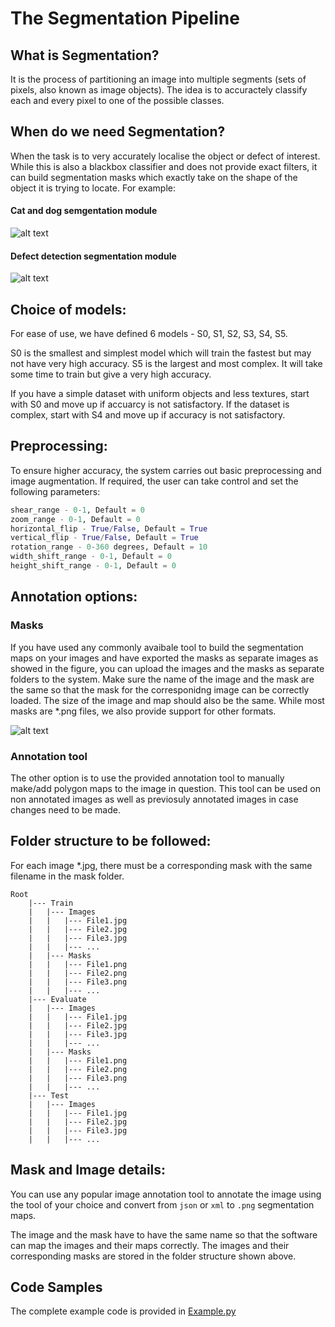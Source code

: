 # The Segmentation Pipeline
## What is Segmentation?
It is the process of partitioning an image into multiple segments (sets of pixels, also known as image objects). The idea is to accuractely classify each and every pixel to one of the possible classes. 

## When do we need Segmentation?
When the task is to very accurately localise the object or defect of interest. While this is also a blackbox classifier and does not provide exact filters, it can build segmentation masks which exactly take on the shape of the object it is trying to locate. 
For example: 
#### Cat and dog semgentation module
![alt text](Images/CatAndDog.png "Cat and Dog Segmentation")
#### Defect detection segmentation module
![alt text](Images/Defect.png "Defect Based Segmentation")

## Choice of models:
For ease of use, we have defined 6 models - S0, S1, S2, S3, S4, S5. 

S0 is the smallest and simplest model which will train the fastest but may not have very high accuracy. 
S5 is the largest and most complex. It will take some time to train but give a very high accuracy. 

If you have a simple dataset with uniform objects and less textures, start with S0 and move up if accuarcy is not satisfactory. If the dataset is complex, start with S4 and move up if accuracy is not satisfactory. 

## Preprocessing: 
To ensure higher accuracy, the system carries out basic preprocessing and image augmentation. If required, the user can take control and set the following parameters:
```python
shear_range - 0-1, Default = 0
zoom_range - 0-1, Default = 0
horizontal_flip - True/False, Default = True
vertical_flip - True/False, Default = True
rotation_range - 0-360 degrees, Default = 10
width_shift_range - 0-1, Default = 0
height_shift_range - 0-1, Default = 0
```
## Annotation options:
### Masks
If you have used any commonly avaibale tool to build the segmentation maps on your images and have exported the masks as separate images as showed in the figure, you can upload the images and the masks as separate folders to the system. Make sure the name of the image and the mask are the same so that the mask for the corresponidng image can be correctly loaded. 
The size of the image and map should also be the same. While most masks are *.png files, we also provide support for other formats. 

![alt text](Images/Mask.png "Image and segmentation map")

### Annotation tool
The other option is to use the provided annotation tool to manually make/add polygon maps to the image in question. This tool can be used on non annotated images as well as previosuly annotated images in case changes need to be made. 

## Folder structure to be followed:
For each image *.jpg, there must be a corresponding mask with the same filename in the mask folder. 
```
Root
    |--- Train
    |   |--- Images
    |   |   |--- File1.jpg
    |   |   |--- File2.jpg
    |   |   |--- File3.jpg
    |   |   |--- ...
    |   |--- Masks
    |   |   |--- File1.png
    |   |   |--- File2.png
    |   |   |--- File3.png
    |   |   |--- ...
    |--- Evaluate
    |   |--- Images
    |   |   |--- File1.jpg
    |   |   |--- File2.jpg
    |   |   |--- File3.jpg
    |   |   |--- ...
    |   |--- Masks
    |   |   |--- File1.png
    |   |   |--- File2.png
    |   |   |--- File3.png
    |   |   |--- ...
    |--- Test
    |   |--- Images
    |   |   |--- File1.jpg
    |   |   |--- File2.jpg
    |   |   |--- File3.jpg
    |   |   |--- ...

```
## Mask and Image details:
You can use any popular image annotation tool to annotate the image using the tool of your choice and convert from ```json``` or ```xml``` to ```.png``` segmentation maps.

The image and the mask have to have the same name so that the software can map the images and their maps correctly. The images and their corresponding masks are stored in the folder structure shown above. 

## Code Samples
The complete example code is provided in [Example.py](./Example.py)
